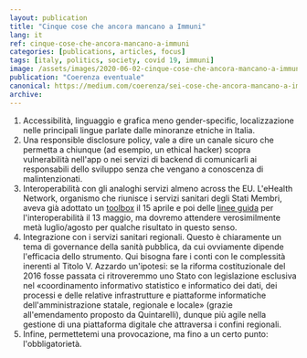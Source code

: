 ```yaml
---
layout: publication
title: "Cinque cose che ancora mancano a Immuni"
lang: it
ref: cinque-cose-che-ancora-mancano-a-immuni
categories: [publications, articles, focus]
tags: [italy, politics, society, covid 19, immuni]
image: /assets/images/2020-06-02-cinque-cose-che-ancora-mancano-a-immuni.jpg
publication: "Coerenza eventuale"
canonical: https://medium.com/coerenza/sei-cose-che-ancora-mancano-a-immuni-5e7a4da23fbc
archive:
---
```


1.  Accessibilità, linguaggio e grafica meno gender-specific, localizzazione nelle principali lingue parlate dalle minoranze etniche in Italia.
2.  Una responsible disclosure policy, vale a dire un canale sicuro che permetta a chiunque (ad esempio, un ethical hacker) scopra vulnerabilità nell'app o nei servizi di backend di comunicarli ai responsabili dello sviluppo senza che vengano a conoscenza di malintenzionati.
3.  Interoperabilità con gli analoghi servizi almeno across the EU. L'eHealth Network, organismo che riunisce i servizi sanitari degli Stati Membri, aveva già adottato un [toolbox](https://ec.europa.eu/health/sites/health/files/ehealth/docs/covid-19_apps_en.pdf) il 15 aprile e poi delle [linee guida](https://ec.europa.eu/health/sites/health/files/ehealth/docs/contacttracing_mobileapps_guidelines_en.pdf) per l'interoperabilità il 13 maggio, ma dovremo attendere verosimilmente metà luglio/agosto per qualche risultato in questo senso.
4.  Integrazione con i servizi sanitari regionali. Questo è chiaramente un tema di governance della sanità pubblica, da cui ovviamente dipende l'efficacia dello strumento. Qui bisogna fare i conti con le complessità inerenti al Titolo V. Azzardo un'ipotesi: se la riforma costituzionale del 2016 fosse passata ci ritroveremmo uno Stato con legislazione esclusiva nel «coordinamento informativo statistico e informatico dei dati, dei processi e delle relative infrastrutture e piattaforme informatiche dell'amministrazione statale, regionale e locale» (grazie all'emendamento proposto da Quintarelli), dunque più agile nella gestione di una piattaforma digitale che attraversa i confini regionali.
5.  Infine, permettetemi una provocazione, ma fino a un certo punto: l'obbligatorietà.
